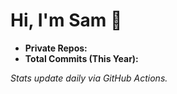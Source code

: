 # Hi, I'm Sam 👋

- **Private Repos:** <!--PRIVATE_REPOS-->
- **Total Commits (This Year):** <!--TOTAL_COMMITS-->

*Stats update daily via GitHub Actions.*

